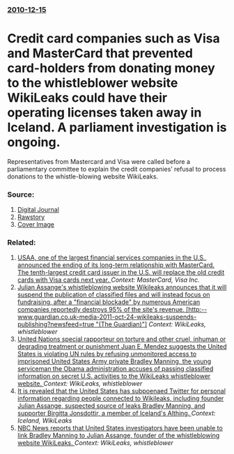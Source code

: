 ### [2010-12-15](/news/2010/12/15/index.md)

# Credit card companies such as Visa and MasterCard that prevented card-holders from donating money to the whistleblower website WikiLeaks could have their operating licenses taken away in Iceland. A parliament investigation is ongoing. 

Representatives from Mastercard and Visa were called before a parliamentary committee to explain the credit companies’ refusal to process donations to the whistle-blowing website WikiLeaks.


### Source:

1. [Digital Journal](http://www.digitaljournal.com/article/301340)
2. [Rawstory](http://www.rawstory.com/rs/2010/12/mastercard-visa-licenses-revoked-iceland-wikileaks/)
2. [Cover Image](http://www.digitaljournal.com/img/3/1/4/8/2/8/i/8/0/9/o/wikileaks.jpg)

### Related:

1. [USAA, one of the largest financial services companies in the U.S., announced the ending of its long-term relationship with MasterCard. The tenth-largest credit card issuer in the U.S. will replace the old credit cards with Visa cards next year. ](/news/2015/10/26/usaa-one-of-the-largest-financial-services-companies-in-the-u-s-announced-the-ending-of-its-long-term-relationship-with-mastercard-the-t.md) _Context: MasterCard, Visa Inc._
2. [Julian Assange's whistleblowing website Wikileaks announces that it will suspend the publication of classified files and will instead focus on fundraising, after a "financial blockade" by numerous American companies reportedly destroys 95% of the site's revenue. [http:--www.guardian.co.uk-media-2011-oct-24-wikileaks-suspends-publishing?newsfeed=true "(The Guardian)"]](/news/2011/10/24/julian-assange-s-whistleblowing-website-wikileaks-announces-that-it-will-suspend-the-publication-of-classified-files-and-will-instead-focus.md) _Context: WikiLeaks, whistleblower_
3. [United Nations special rapporteur on torture and other cruel, inhuman or degrading treatment or punishment Juan E. Mendez suggests the United States is violating UN rules by refusing unmonitored access to imprisoned United States Army private Bradley Manning, the young serviceman the Obama administration accuses of passing classified information on secret U.S. activities to the WikiLeaks whistleblower website. ](/news/2011/07/12/united-nations-special-rapporteur-on-torture-and-other-cruel-inhuman-or-degrading-treatment-or-punishment-juan-e-ma-c-ndez-suggests-the-unit.md) _Context: WikiLeaks, whistleblower_
4. [It is revealed that the United States has subpoenaed Twitter for personal information regarding people connected to Wikileaks, including founder Julian Assange, suspected source of leaks Bradley Manning, and supporter Birgitta Jonsdottir, a member of Iceland's Althing. ](/news/2011/01/8/it-is-revealed-that-the-united-states-has-subpoenaed-twitter-for-personal-information-regarding-people-connected-to-wikileaks-including-fou.md) _Context: Iceland, WikiLeaks_
5. [NBC News reports that United States investigators have been unable to link Bradley Manning to Julian Assange, founder of the whistleblowing website WikiLeaks. ](/news/2011/01/24/nbc-news-reports-that-united-states-investigators-have-been-unable-to-link-bradley-manning-to-julian-assange-founder-of-the-whistleblowing.md) _Context: WikiLeaks, whistleblower_
